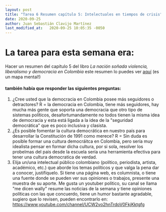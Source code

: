 ```yaml
---
layout: post
title: "Tarea 6 Resumen capítulo 5: Intelectuales en tiempos de crisis"
date: 2020-09-25
author: Juan Sebastián Clavijo Martínez
last_modified_at:   2020-09-25 10:05:35 -0050
---
```

# La tarea para esta semana era:
Hacer un resumen del capítulo 5 del libro *La nación soñada violencia, liberalismo y democracia en Colombia* este resumen lo puedes ver <a href="/images/res/resumen3.html">aquí</a> (es un mapa mental!)

#### también había que responder las siguientes preguntas: 
1. ¿Cree usted que la democracia en Colombia posee más seguidores o detractores?
R = la democracia en Colombia, tiene más  seguidores, hay mucha más gente que soporta una democracia que otro tipo de sistemas políticos, desafortumandamente no todos tienen la misma idea de democracia y esta está ligada a la idea de la "seguridad democrática" que es poco inclusiva y clasista.  
2. ¿Es posible fomentar la cultura democrática en nuestro país para desarrollar la Constitución de 1991 como merece?
R = Sin duda es posible formar una cultura democráitca en Colombia, pero sería muy idealista pensar en formar dicha cultura, por si sola, resolver los probelmas del pais desde la escuela sería una herramienta efectiva para tener una cultura democratica de verdad.
3. Elija un/una intelectual público colombiano (político, periodista, artista, académico, etc.) que aborde los temas políticos y que valga la pena dar a conocer, justifíquelo. Si tiene una página web, es columnista, o tiene una fuente donde se pueden ver sus opiniones o trabajos, presente una muestra de su aporte.
Me gusta un youtuber político, su canal se llama "me dicen wally" resume las noticias de la semana y tiene opiniones políticas con las que concuerdo, tiene un humor bastante agradable, sugiero que lo revisen, pueden encontrarlo en: https://www.youtube.com/channel/UCW2vo2hnTrdoV0FkjKktgfg
